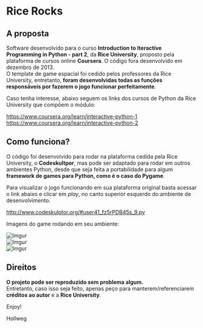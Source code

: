 # Rice Rocks

## A proposta

Software desenvolvido para o curso **Introduction to Iteractive Programming in Python - part 2**, da **Rice University**, proposto pela plataforma de cursos online **Coursera**. O código fora desenvolvido em dezembro de 2013. </br>
O template de game espacial foi cedido pelos professores da Rice University, entretanto, **foram desenvolvidas todas as funções responsáveis por fazerem o jogo funcionar perfeitamente**.

Caso tenha interesse, abaixo seguem os links dos cursos de Python da Rice University que compõem o módulo:

https://www.coursera.org/learn/interactive-python-1</br>
https://www.coursera.org/learn/interactive-python-2</br>

## Como funciona?

O código foi desenvolvido para rodar na plataforma cedida pela Rice University, o **Codeskultpor**, mas pode ser adaptado para rodar em outros ambientes Python, desde que seja feita a portabilidade para algum **framework de games para Python, como é o caso do Pygame**.

Para visualizar o jogo funcionando em sua plataforma original basta acessar o link abaixo e clicar em _play_, no canto superior esquerdo do ambiente de desenvolvimento.

http://www.codeskulptor.org/#user41_fz5rPDB45s_9.py

Imagens do game rodando em seu ambiente:

![Imgur](http://i.imgur.com/pocnKEM.png)</br>
![Imgur](http://i.imgur.com/gohKVJc.png)</br>
![Imgur](http://i.imgur.com/P9JExyu.png)</br>

## Direitos

**O projeto pode ser reproduzido sem problema algum.** </br>
Entretanto, caso isso seja feito, apenas peço para manterem/referenciarem **créditos ao autor** e a **Rice University**.


Enjoy!

Hollweg


